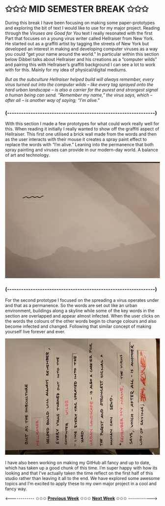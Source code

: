 # ✩✩✩ MID SEMESTER BREAK ✩✩✩

During this break I have been focusing on making some paper-prototypes and exploring the bit of text I would like to use for my major project. Reading through the *Viruses are Good for You* text I really resonated with the first Part that focuses on a young virus writer called Hellraiser from New York. He started out as a graffiti artist by tagging the streets of New York but developed an interest in making and developing computer viruses as a way you could “get your name around the world.” In particular within this section below Dibbel talks about Hellraiser and his creations as a “computer wilds” and pairing this with Hellraiser’s graffiti background I can see a lot to work with for this. Mainly for my idea of physical/digital mediums. 

*But as the subculture Hellraiser helped build will always remember, every virus turned out into the computer wilds – like every tag sprayed onto the hard urban landscape – is also a carrier for the purest and strongest signal a human being can send. “Remember my name,” the virus says, which – after all – is another way of saying; “I’m alive."*

### (---------------------------------------------------------------) ###
  
With this section I made a few prototypes for what could work really well for this. When reading it initially I really wanted to show off the graffiti aspect of Hellraiser. This first one utilised a brick wall made from the words and then as the user interacts with their mouse it creates a spray paint effect to replace the words with “I’m alive.” Leaning into the permanence that both spray painting and viruses can provide in our modern-day world. A balance of art and technology.

<img src="prototype1.gif">

### (---------------------------------------------------------------) ###

For the second prototype I focused on the spreading a virus operates under and that as a permanence. So the words are set out like an urban environment, buildings along a skyline while some of the key words in the section are overlapped and appear almost infected. When the user clicks on the words the colours of the other words begin to change colours and also become infected and changed. Following that similar concept of making yourself live forever and ever.   

<img src="prototype2.gif">

I have also been working on making my GitHub all fancy and up to date, which has taken up a good chunk of this time. I’m super happy with how its looking and that I’ve actually taken the time reflect on the first half of this studio rather than leaving it all to the end. We have explored some awesome topics and I’m excited to apply these to my own major project in a cool and fancy way. 


<------------ ✩✩✩ [**Previous Week**](https://astlcreations.github.io/codewords-codes-words/SKO/Major%20Project/Week%2006/) ✩✩✩ [**Next Week**](https://astlcreations.github.io/codewords-codes-words/SKO/Major%20Project/Week%2007/) ✩✩✩ ------------>




